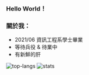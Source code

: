 ### Hello World！

### 關於我：
- 2021/06 資訊工程系學士畢業
- 等待兵役 & 待業中
- 有新鮮的肝

![top-langs](https://github-readme-stats.vercel.app/api/top-langs/?username=WhatTheBlock&layout=compact&theme=github_dark&langs_count=10)
![stats](https://github-readme-stats.vercel.app/api?username=WhatTheBlock&include_all_commits=true&show_icons=true&theme=github_dark&count_private=true)
